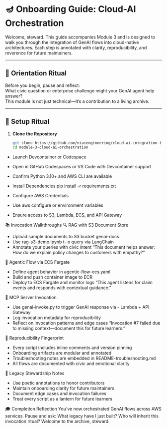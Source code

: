 # 🪔 Onboarding Guide: Cloud-AI Orchestration

Welcome, steward. This guide accompanies Module 3 and is designed to walk you through the integration of GenAI flows into cloud-native architectures. Each step is annotated with clarity, reproducibility, and reverence for future maintainers.

---

## 🧭 Orientation Ritual

Before you begin, pause and reflect:  
What civic question or enterprise challenge might your GenAI agent help answer?  
This module is not just technical—it’s a contribution to a living archive.

---

## 🔧 Setup Ritual

1. **Clone the Repository**  
   ```bash
   git clone https://github.com/niaiengineering/cloud-ai-integration-training.git
   cd module-3-cloud-ai-orchestration

- Launch Devcontainer or Codespace
- Open in GitHub Codespaces or VS Code with Devcontainer support
- Confirm Python 3.10+ and AWS CLI are available
- Install Dependencies
pip install -r requirements.txt


- Configure AWS Credentials
- Use aws configure or environment variables
- Ensure access to S3, Lambda, ECS, and API Gateway

📚 Invocation Walkthroughs
🔍 RAG with S3 Document Store
- Upload sample documents to S3 bucket genai-docs
- Use rag-s3-demo.ipynb t- o query via LangChain
- Annotate your queries with civic intent
“This document helps answer: How do we explain policy changes to customers with empathy?”


🤖 Agentic Flow via ECS Fargate
- Define agent behavior in agentic-flow-ecs.yaml
- Build and push container image to ECR
- Deploy to ECS Fargate and monitor logs
“This agent listens for claim events and responds with contextual guidance.”


🧠 MCP Server Invocation
- Use genai-invoke.py to trigger GenAI response via - Lambda + API Gateway
- Log invocation metadata for reproducibility
- Reflect on invocation patterns and edge cases
“Invocation #7 failed due to missing context—document this for future learners.”


🧵 Reproducibility Fingerprint
- Every script includes inline comments and version pinning
- Onboarding artifacts are modular and annotated
- Troubleshooting notes are embedded in README-troubleshooting.md
- All flows are documented with civic and emotional clarity

🌱 Legacy Stewardship Notes
- Use poetic annotations to honor contributors
- Maintain onboarding clarity for future maintainers
- Document edge cases and invocation failures
- Treat every script as a lantern for future learners

🎓 Completion Reflection
You’ve now orchestrated GenAI flows across AWS services.
Pause and ask:
What legacy have I just built?
Who will inherit this invocation ritual?
Welcome to the archive, steward.




